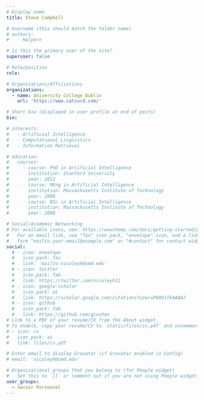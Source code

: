 ```yaml
---
# Display name
title: Steve Campbell

# Username (this should match the folder name)
# authors:
#   - Halpern

# Is this the primary user of the site?
superuser: false

# Role/position
role: 

# Organizations/Affiliations
organizations:
  - name: University College Dublin
    url: 'https://www.catsucd.com/'

# Short bio (displayed in user profile at end of posts)
bio: 

# interests:
#   - Artificial Intelligence
#   - Computational Linguistics
#   - Information Retrieval

# education:
#   courses:
#     - course: PhD in Artificial Intelligence
#       institution: Stanford University
#       year: 2012
#     - course: MEng in Artificial Intelligence
#       institution: Massachusetts Institute of Technology
#       year: 2009
#     - course: BSc in Artificial Intelligence
#       institution: Massachusetts Institute of Technology
#       year: 2008

# Social/Academic Networking
# For available icons, see: https://wowchemy.com/docs/getting-started/page-builder/#icons
#   For an email link, use "fas" icon pack, "envelope" icon, and a link in the
#   form "mailto:your-email@example.com" or "#contact" for contact widget.
social:
  # - icon: envelope
  #   icon_pack: fas
  #   link: 'mailto:nicoleyh@umd.edu'
  # - icon: twitter
  #   icon_pack: fab
  #   link: https://twitter.com/nicoleyh11
  # - icon: google-scholar
  #   icon_pack: ai
  #   link: https://scholar.google.com/citations?user=P68O1fkAAAAJ
  # - icon: github
  #   icon_pack: fab
  #   link: https://github.com/gcushen
# Link to a PDF of your resume/CV from the About widget.
# To enable, copy your resume/CV to `static/files/cv.pdf` and uncomment the lines below.
# - icon: cv
#   icon_pack: ai
#   link: files/cv.pdf

# Enter email to display Gravatar (if Gravatar enabled in Config)
# email: 'nicoleyh@umd.edu'

# Organizational groups that you belong to (for People widget)
#   Set this to `[]` or comment out if you are not using People widget.
user_groups:
  - Senior Personnel
---
```


